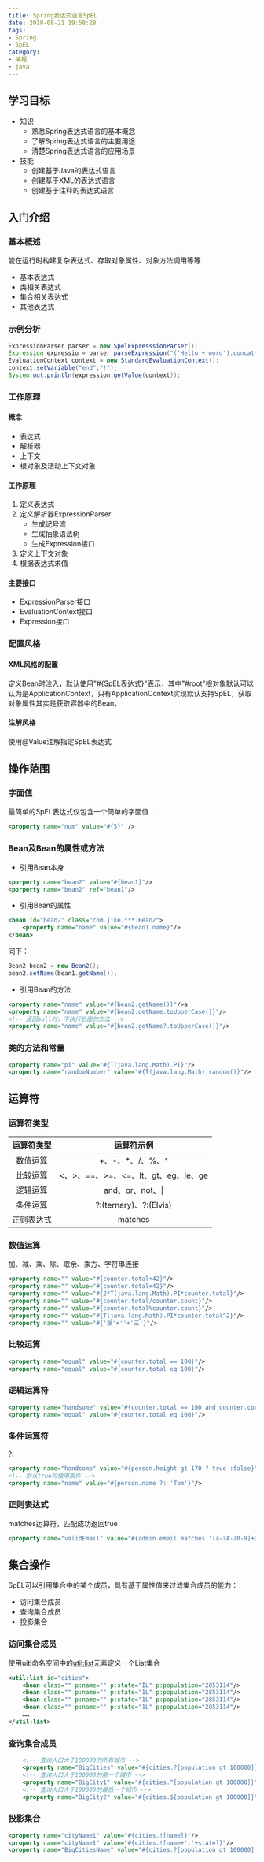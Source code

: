 ```yaml
---
title: Spring表达式语言SpEL
date: 2018-08-21 19:58:28
tags:
- Spring
- SpEL
category:
- 编程
- java
---
```


## 学习目标
- 知识
	- 熟悉Spring表达式语言的基本概念
	- 了解Spring表达式语言的主要用途
	- 清楚Spring表达式语言的应用场景
- 技能
	- 创建基于Java的表达式语言
	- 创建基于XML的表达式语言
	- 创建基于注释的表达式语言

<!-- more -->

## 入门介绍
### 基本概述
能在运行时构建复杂表达式、存取对象属性、对象方法调用等等
- 基本表达式
- 类相关表达式
- 集合相关表达式
- 其他表达式

### 示例分析
```java
ExpressionParser parser = new SpelExpresssionParser();
Expression expressio = parser.parseExpression("('Hello'+'word').concat(#end)");
EvaluationContext context = new StandardEvaluationContext();
context.setVariable("end","!");
System.out.println(expression.getValue(context));
```
### 工作原理
#### 概念
- 表达式
- 解析器
- 上下文
- 根对象及活动上下文对象

#### 工作原理
1. 定义表达式
2. 定义解析器ExpressionParser
	- 生成记号流
	- 生成抽象语法树
	- 生成Expression接口
3. 定义上下文对象
4. 根据表达式求值

#### 主要接口
- ExpressionParser接口
- EvaluationContext接口
- Expression接口

### 配置风格
#### XML风格的配置
定义Bean时注入，默认使用"#{SpEL表达式}"表示，其中"#root"根对象默认可以认为是ApplicationContext，只有ApplicationContext实现默认支持SpEL，获取对象属性其实是获取容器中的Bean。
#### 注解风格
使用@Value注解指定SpEL表达式

## 操作范围
### 字面值
最简单的SpEL表达式仅包含一个简单的字面值：
```xml
<property name="num" value="#{5}" />
```

### Bean及Bean的属性或方法
- 引用Bean本身
```xml
<porperty name="bean2" value="#{bean1}"/>
<porperty name="bean2" ref="bean1"/>
```
- 引用Bean的属性
```xml
<bean id="bean2" class="com.jike.***.Bean2">
	<property name="name" value="#{bean1.name}"/>
</bean>
```
同下：
```java
Bean2 bean2 = new Bean2();
bean2.setName(bean1.getName());
```
- 引用Bean的方法
```xml
<property name="name" value="#{bean2.getName()}"/>a
<property name="name" value="#{bean2.getName.toUpperCase()}"/>
<!-- 返回null时，不执行后面的方法 -->
<property name="name" value="#{bean2.getName?.toUpperCase()}"/>
```

### 类的方法和常量
```xml
<property name="pi" value="#{T(java.lang.Math).PI}"/>
<property name="randomNumber" value="#{T(java.lang.Math).random()}"/>
```

## 运算符
### 运算符类型
|运算符类型|运算符示例|
|:-:|:-:|
|数值运算|+、-、*、/、%、^|
|比较运算|<、>、==、>=、<=、lt、gt、eg、le、ge|
|逻辑运算|and、or、not、\||
|条件运算|?:(ternary)、?:(Elvis)|
|正则表达式|matches|

### 数值运算
加、减、乘、除、取余、乘方、字符串连接
```xml
<property name="" value="#{counter.total+42}"/>
<property name="" value="#{counter.total+42}"/>
<property name="" value="#{2*T(java.lang.Math).PI*counter.total}"/>
<property name="" value="#{counter.total/counter.count}"/>
<property name="" value="#{counter.total%counter.count}"/>
<property name="" value="#{T(java.lang.Math).PI*counter.total^2}"/>
<property name="" value="#{'张'+''+'三'}"/>
```

### 比较运算
```xml
<property name="equal" value="#{counter.total == 100}"/>
<property name="equal" value="#{counter.total eq 100}"/>
```

### 逻辑运算符
```xml
<property name="handsome" value="#{counter.total == 100 and counter.count gt 100}"/>
<property name="equal" value="#{counter.total eq 100}"/>
```

### 条件运算符
?:
```xml
<property name="handsome" value="#{person.height gt 170 ? true :false}"/>
<!-- 默认true时使用条件 -->
<property name="name" value="#{person.name ?: 'Tom'}"/>
```

### 正则表达式
matches运算符，匹配成功返回true
```xml
<property name="validEmail" value="#{admin.email matches '[a-zA-Z0-9]+@[z-aA-Z0-9.-]+\\.com'}"
```

## 集合操作
SpEL可以引用集合中的某个成员，具有基于属性值来过滤集合成员的能力：
- 访问集合成员
- 查询集合成员
- 投影集合

### 访问集合成员
使用uitl命名空间中的<util:list>元素定义一个List集合
```xml
<util:list id="cities">
	<bean class="" p:name="" p:state="IL" p:population="2853114"/>
	<bean class="" p:name="" p:state="1L" p:population="2853114"/>
	<bean class="" p:name="" p:state="1L" p:population="2853114"/>
	<bean class="" p:name="" p:state="1L" p:population="2853114"/>
	……
</util:list>
```

### 查询集合成员
```xml
	<!-- 查询人口大于100000的所有城市 -->
	<property name="BigCities" value="#{cities.?[population gt 100000]}"/> 
	<!-- 查询人口大于100000的第一个城市 -->
	<property name="BigCity1" value="#{cities.^[population gt 100000]}"/> 
	<!-- 查询人口大于100000的最后一个城市 -->
	<property name="BigCity2" value="#{cities.$[population gt 100000]}"/> 
```
### 投影集合
```xml
<property name="cityName1" value="#{cities.![name]}"/>
<property name="cityName1" value="#{cities.![name+','+state]}"/>
<property name="BigCitiesName" value="#{cities.?[population gt 100000].![name]}"/> 
```

